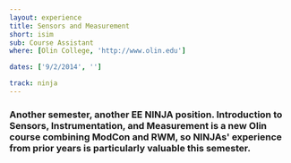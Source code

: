 ```yaml
---
layout: experience
title: Sensors and Measurement
short: isim
sub: Course Assistant
where: [Olin College, 'http://www.olin.edu']

dates: ['9/2/2014', '']

track: ninja
---
```


### Another semester, another EE NINJA position. Introduction to Sensors, Instrumentation, and Measurement is a new Olin course combining ModCon and RWM, so NINJAs' experience from prior years is particularly valuable this semester.
